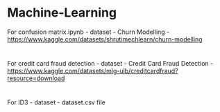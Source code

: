 # Machine-Learning
For confusion matrix.ipynb - dataset - Churn Modelling - https://www.kaggle.com/datasets/shrutimechlearn/churn-modelling
#
For credit card fraud detection - dataset - Credit Card Fraud Detection - https://www.kaggle.com/datasets/mlg-ulb/creditcardfraud?resource=download
#
For ID3 - dataset - dataset.csv file
